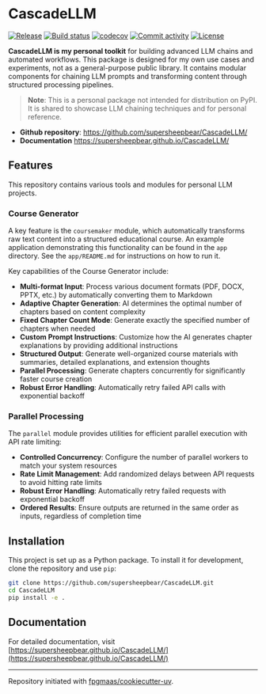 # CascadeLLM

[![Release](https://img.shields.io/github/v/release/supersheepbear/CascadeLLM)](https://img.shields.io/github/v/release/supersheepbear/CascadeLLM)
[![Build status](https://img.shields.io/github/actions/workflow/status/supersheepbear/CascadeLLM/main.yml?branch=main)](https://github.com/supersheepbear/CascadeLLM/actions/workflows/main.yml?query=branch%3Amain)
[![codecov](https://codecov.io/gh/supersheepbear/CascadeLLM/branch/main/graph/badge.svg)](https://codecov.io/gh/supersheepbear/CascadeLLM)
[![Commit activity](https://img.shields.io/github/commit-activity/m/supersheepbear/CascadeLLM)](https://img.shields.io/github/commit-activity/m/supersheepbear/CascadeLLM)
[![License](https://img.shields.io/github/license/supersheepbear/CascadeLLM)](https://img.shields.io/github/license/supersheepbear/CascadeLLM)

**CascadeLLM is my personal toolkit** for building advanced LLM chains and automated workflows. This package is designed for my own use cases and experiments, not as a general-purpose public library. It contains modular components for chaining LLM prompts and transforming content through structured processing pipelines.

> **Note**: This is a personal package not intended for distribution on PyPI. It is shared to showcase LLM chaining techniques and for personal reference.

- **Github repository**: <https://github.com/supersheepbear/CascadeLLM/>
- **Documentation** <https://supersheepbear.github.io/CascadeLLM/>

## Features

This repository contains various tools and modules for personal LLM projects.

### Course Generator

A key feature is the `coursemaker` module, which automatically transforms raw text content into a structured educational course. An example application demonstrating this functionality can be found in the `app` directory. See the `app/README.md` for instructions on how to run it.

Key capabilities of the Course Generator include:

- **Multi-format Input**: Process various document formats (PDF, DOCX, PPTX, etc.) by automatically converting them to Markdown
- **Adaptive Chapter Generation**: AI determines the optimal number of chapters based on content complexity
- **Fixed Chapter Count Mode**: Generate exactly the specified number of chapters when needed
- **Custom Prompt Instructions**: Customize how the AI generates chapter explanations by providing additional instructions
- **Structured Output**: Generate well-organized course materials with summaries, detailed explanations, and extension thoughts
- **Parallel Processing**: Generate chapters concurrently for significantly faster course creation
- **Robust Error Handling**: Automatically retry failed API calls with exponential backoff

### Parallel Processing

The `parallel` module provides utilities for efficient parallel execution with API rate limiting:

- **Controlled Concurrency**: Configure the number of parallel workers to match your system resources
- **Rate Limit Management**: Add randomized delays between API requests to avoid hitting rate limits
- **Robust Error Handling**: Automatically retry failed requests with exponential backoff
- **Ordered Results**: Ensure outputs are returned in the same order as inputs, regardless of completion time

## Installation

This project is set up as a Python package. To install it for development, clone the repository and use `pip`:

```bash
git clone https://github.com/supersheepbear/CascadeLLM.git
cd CascadeLLM
pip install -e .
```

## Documentation

For detailed documentation, visit [https://supersheepbear.github.io/CascadeLLM/](https://supersheepbear.github.io/CascadeLLM/)

---

Repository initiated with [fpgmaas/cookiecutter-uv](https://github.com/fpgmaas/cookiecutter-uv).
